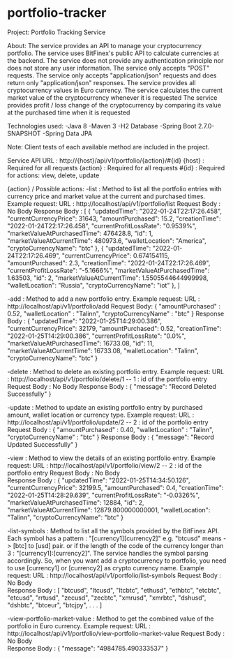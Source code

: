 # portfolio-tracker

Project: Portfolio Tracking Service

About:
The service provides an API to manage your cryptocurrency portfolio. 
The service uses BitFinex's public API to calculate currencies at the backend.
The service does not provide any authentication principle nor does not store any user information.
The service only accepts "POST" requests.
The service only accepts "application/json" requests and does return only "application/json" responses.
The service provides all cryptocurrency values in Euro currency.
The service calculates the current market value of the cryptocurrency whenever it is requested
The service provides profit / loss change of the cryptocurrency by comparing its value at the purchased time when it is requested

Technologies used:
  -Java 8 
  -Maven 3 
  -H2 Database
  -Spring Boot 2.7.0-SNAPSHOT
  -Spring Data JPA
  
 Note: Client tests of each available method are included in the project. 
  
Service API URL : http://{host}/api/v1/portfolio/{action}/#{id}
    {host}    : Required for all requests
    {action}  : Required for all requests
    #{id}     : Required for actions: view, delete, update

{action} / Possible actions: 
  -list : Method to list all the portfolio entries with currency price and market value at the current and purchased times.  
        Example request:
                       URL : http://localhost/api/v1/portfolio/list
                       Request Body  : No Body
                       Response Body : 
                                    [
                                      {
                                      "updatedTime": "2022-01-24T22:17:26.458",
                                      "currentCurrencyPrice": 31643,
                                      "amountPurchased": 15.2,
                                      "creationTime": "2022-01-24T22:17:26.458",
                                      "currentProfitLossRate": "0.9539%",
                                      "marketValueAtPurchasedTime": 476428.8,
                                      "id": 1,
                                      "marketValueAtCurrentTime": 480973.6,
                                      "walletLocation": "America",
                                      "cryptoCurrencyName": "btc"
                                   },
                                      {
                                      "updatedTime": "2022-01-24T22:17:26.469",
                                      "currentCurrencyPrice": 0.674154115,
                                      "amountPurchased": 2.3,
                                      "creationTime": "2022-01-24T22:17:26.469",
                                      "currentProfitLossRate": "-5.1666%",
                                      "marketValueAtPurchasedTime": 1.63503,
                                      "id": 2,
                                      "marketValueAtCurrentTime": 1.5505544644999998,
                                      "walletLocation": "Russia",
                                      "cryptoCurrencyName": "iot"
                                   },
                                ]
                                
  -add : Method to add a new portfolio entry.
      Example request:
                       URL : http://localhost/api/v1/portfolio/add
                       Request Body: 
                                      {
                                        "amountPurchased" : 0.52,
                                        "walletLocation" : "Talinn",
                                        "cryptoCurrencyName" : "btc"
                                      }
                       Response Body : 
                                    {
                                       "updatedTime": "2022-01-25T14:29:00.386",
                                       "currentCurrencyPrice": 32179,
                                       "amountPurchased": 0.52,
                                       "creationTime": "2022-01-25T14:29:00.386",
                                       "currentProfitLossRate": "0.0%",
                                       "marketValueAtPurchasedTime": 16733.08,
                                       "id": 11,
                                       "marketValueAtCurrentTime": 16733.08,
                                       "walletLocation": "Talinn",
                                       "cryptoCurrencyName": "btc"
                                    }
 
 -delete : Method to delete an existing portfolio entry.
      Example request:
                       URL : http://localhost/api/v1/portfolio/delete/1   -- 1 : id of the portfolio entry
                       Request Body  : No Body
                       Response Body : 
                                    {
                                        "message": "Record Deleted Successfully"
                                    }
                                    
 -update : Method to update an existing portfolio entry by purchased amount, wallet location or currency type.
      Example request:
                       URL : http://localhost/api/v1/portfolio/update/2  -- 2 : id of the portfolio entry
                       Request Body  :
                                      {
                                        "amountPurchased" : 0.40,
                                        "walletLocation" : "Talinn",
                                        "cryptoCurrencyName" : "btc"
                                      }
                       Response Body : 
                                     {
                                        "message": "Record Updated Successfully"
                                     }

 -view : Method to view the details of an existing portfolio entry. 
      Example request:
                       URL : http://localhost/api/v1/portfolio/view/2  -- 2 : id of the portfolio entry
                       Request Body  : No Body          
                       Response Body : 
                                     {
                                       "updatedTime": "2022-01-25T14:34:50.126",
                                       "currentCurrencyPrice": 32199.5,
                                       "amountPurchased": 0.4,
                                       "creationTime": "2022-01-25T14:28:29.639",
                                       "currentProfitLossRate": "-0.0326%",
                                       "marketValueAtPurchasedTime": 12884,
                                       "id": 2,
                                       "marketValueAtCurrentTime": 12879.800000000001,
                                       "walletLocation": "Talinn",
                                       "cryptoCurrencyName": "btc"
                                     }
                                    

 -list-symbols : Method to list all the symbols provided by the BitFinex API. Each symbol has a pattern : "[currency1][currency2]" e.g. "btcusd" means -> [btc] to [usd] pair.
                 or if the length of the code of the currency longer than 3 : "[currency1]:[currency2]". The service handles the symbol parsing accordingly.
                 So, when you want add a cryptocurrency to portfolio, you need to use [currency1] or [currency2] as crypto currency name.
      Example request:
                       URL : http://localhost/api/v1/portfolio/list-symbols
                       Request Body  : No Body          
                       Response Body : 
                                     [
                                       "btcusd",
                                       "ltcusd",
                                       "ltcbtc",
                                       "ethusd",
                                       "ethbtc",
                                       "etcbtc",
                                       "etcusd",
                                       "rrtusd",
                                       "zecusd",
                                       "zecbtc",
                                       "xmrusd",
                                       "xmrbtc",
                                       "dshusd",
                                       "dshbtc",
                                       "btceur",
                                       "btcjpy",
                                       .
                                       .
                                       .
                                    ]    
                                    
                                    
-view-portfolio-market-value : Method to get the combined value of the portfolio in Euro currency. 
      Example request:
                       URL : http://localhost/api/v1/portfolio/view-portfolio-market-value
                       Request Body  : No Body          
                       Response Body : 
                                     {
                                        "message": "4984785.490333537"
                                     }  

